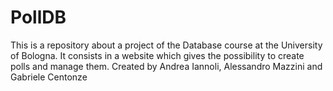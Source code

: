 # PollDB
This is a repository about a project of the Database course at the University of Bologna. It consists in a website which gives the possibility to create polls and manage them.
Created by Andrea Iannoli, Alessandro Mazzini and Gabriele Centonze
